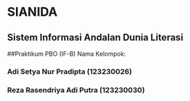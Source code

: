 # SIANIDA
## Sistem Informasi Andalan Dunia Literasi

##Praktikum PBO (IF-B)
Nama Kelompok:
### Adi Setya Nur Pradipta (123230026)
### Reza Rasendriya Adi Putra (123230030)
